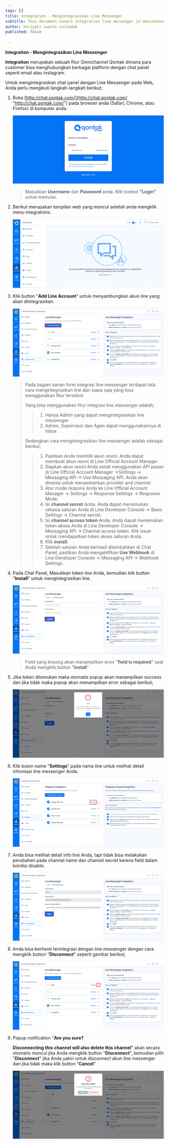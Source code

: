 ```yaml
---
tags: []
title: Integration - Mengintegrasikan Line Messenger
subtitle: This document covers integration line messenger in omnichannel system
author: hariyati suarni nurindah
published: false

---
```

**Integration - Mengintegrasikan Line Messenger**

**Integration** merupakan sebuah fitur Omnichannel Qontak dimana para customer bisa menghubungkan berbagai platform dengan chat panel seperti email atau instagram.

Untuk mengintegrasikan chat panel dengan Line Messenger pada Web, Anda perlu mengikuti langkah-langkah berikut;

1. Buka [http://chat.qontak.com/](http://chat.qontak.com/ "http://chat.qontak.com/") pada browser anda (Safari, Chrome, atau Firefox) di komputer anda.

   ![](/uploads/login-qontak-c.png)

   > Masukkan **Username** dan **Password** anda. Klik tombol **“Login”** untuk memulai.
2. Berikut merupakan tampilan web yang muncul setelah anda mengklik menu integrations.

   ![](/uploads/integrasi.PNG)
3. Klik button "**Add Line Account**" untuk menyambungkan akun line yang akan diintegrasikan.

   ![](/uploads/line.PNG)

   > Pada bagian kanan form integrasi line messenger terdapat tata cara mengintegrasikan line dan siapa saja yang bisa menggunakan fitur tersebut.
   >
   > Yang bisa menggunakan fitur integrasi line messenger adalah;
   >
   > > 1. Hanya Admin yang dapat mengintegrasikan line messenger.
   > > 2. Admin, Supervisor dan Agen dapat menggunakannya di Inbox
   >
   > Sedangkan cara mengintegrasikan line messenger adalah sebagai berikut;
   >
   > > 1. Pastikan Anda memiliki akun resmi. Anda dapat membuat akun resmi di Line Official Account Manager
   > > 2. Siapkan akun resmi Anda untuk menggunakan API pesan di Line Official Account Manager ->Settings -> Messaging API -> Use Messaging API. Anda akan diminta untuk menambahkan provider and channel.
   > > 3. Atur mode respons Anda ke Line Official Account Manager -> Settings -> Response Settings -> Response Mode.
   > > 4. Isi **channel secret** Anda. Anda dapat menemukan rahasia saluran Anda di Line Developer Console -> Basic Settings -> Channel secret.
   > > 5. Isi **channel access token** Anda. Anda dapat menemukan token akses Anda di Line Developer Console -> Messaging API -> Channel access token. Klik issue untuk mendapatkan token akses saluran Anda.
   > > 6. Klik **install**.
   > > 7. Setelah saluran Anda berhasil ditambahkan di Chat Panel, pastikan Anda mengaktifkan **Use Webhook** di Line Developer Console -> Messaging API -> Webhook Settings.
4. Pada Chat Panel, Masukkan token line Anda, kemudian klik button "**Install**" untuk mengintegrasikan line.

   ![](/uploads/line1.PNG)

   > Field yang kosong akan manampilkan error "**field is required**" saat Anda mengklik button "**Install**"
5. Jika token ditemukan maka otomatis popup akan manampilkan success dan jika tidak maka popup akan menampilkan error sebagai berikut;

   ![](/uploads/line2.PNG)
6. Klik buton name "**Settings**" pada nama line untuk melihat detail informasi line messenger Anda.

   ![](/uploads/telegram4.PNG)
7. Anda bisa melihat detail info line Anda, tapi tidak bisa melakukan perubahan pada channel name dan channel secret karena field dalam kondisi disable.

   ![](/uploads/line4.PNG)
8. Anda bisa berhenti terintegrasi dengan line messenger  dengan cara mengklik button "**Disconnect**" seperti gambar berikut;

   ![](/uploads/line5.PNG)
9. Popup notification "**Are you sure?**

   **Disconnecting this channel will also delete this channel**" akan secara otomatis muncul jika Anda mengklik button "**Disconnect**", kemudian pilih "**Disconnect**" jika Anda yakin untuk disconnect akun line messenger dan jika tidak maka klik button "**Cancel**"

   ![](/uploads/line6.PNG)